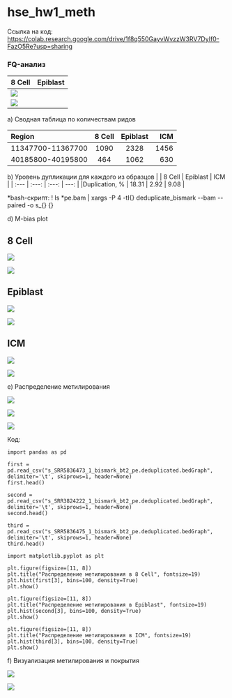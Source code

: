 # hse_hw1_meth

Ссылка на код: https://colab.research.google.com/drive/1f8q550GayvWvzzW3RV7DyIf0-FazO5Re?usp=sharing
### FQ-анализ

|  8 Cell  | Epiblast|
| :--- | ---: |
| ![](https://github.com/kolbunovaa/images/blob/main/2022-02-17_00-57-34.png) |     |
| ![](https://github.com/kolbunovaa/images/blob/main/2022-02-17_00-58-07.png) |     |


a)
Сводная таблица по количествам ридов 

|    Region    |     8 Cell     |    Epiblast   |    ICM     | 
| :---         |     :---:      |     :---:     |    ---:    | 
| 11347700-11367700   | 1090     | 2328    | 1456       |              
| 40185800-40195800   | 464      | 1062    |  630       | 

b)
Уровень дупликации для каждого из образцов
|     | 8 Cell   | Epiblast    |  ICM  |
| :--- | :---: | :---: | ---:   |
|Duplication, % | 18.31  | 2.92  | 9.08  |

*bash-скрипт: ! ls *pe.bam | xargs -P 4 -tI{} deduplicate_bismark  --bam  --paired  -o s_{} {}

d) M-bias plot

## 8 Cell

![](https://github.com/kolbunovaa/images/blob/main/8celBismark%20M-bias%20Read%201.png)

![](https://github.com/kolbunovaa/images/blob/main/8cellBismark%20M-bias%20Read%202%20(1).png)

## Epiblast

![](https://github.com/kolbunovaa/images/blob/main/epi_Bismark%20M-bias%20Read%201.png)

![](https://github.com/kolbunovaa/images/blob/main/epi_Bismark%20M-bias%20Read%202%20(1).png)

## ICM

![](https://github.com/kolbunovaa/images/blob/main/icm_Bismark%20M-bias%20Read%201.png)

![](https://github.com/kolbunovaa/images/blob/main/icm_Bismark%20M-bias%20Read%202.png)

e)
Распределение метилирования

![](https://github.com/kolbunovaa/images/blob/main/8cell.png)

![](https://github.com/kolbunovaa/images/blob/main/epi.png)

![](https://github.com/kolbunovaa/images/blob/main/icm.png)

Код:
```
import pandas as pd

first = pd.read_csv("s_SRR5836473_1_bismark_bt2_pe.deduplicated.bedGraph", delimiter='\t', skiprows=1, header=None)
first.head()

second = pd.read_csv("s_SRR3824222_1_bismark_bt2_pe.deduplicated.bedGraph", delimiter='\t', skiprows=1, header=None)
second.head()

third = pd.read_csv("s_SRR5836475_1_bismark_bt2_pe.deduplicated.bedGraph", delimiter='\t', skiprows=1, header=None)
third.head()
```
```
import matplotlib.pyplot as plt

plt.figure(figsize=[11, 8])
plt.title("Распределение метилирования в 8 Cell", fontsize=19)
plt.hist(first[3], bins=100, density=True)
plt.show()

plt.figure(figsize=[11, 8])
plt.title("Распределение метилирования в Epiblast", fontsize=19)
plt.hist(second[3], bins=100, density=True)
plt.show()

plt.figure(figsize=[11, 8])
plt.title("Распределение метилирования в ICM", fontsize=19)
plt.hist(third[3], bins=100, density=True)
plt.show()
```

f)
Визуализация метилирования и покрытия

![](https://github.com/kolbunovaa/images/blob/main/image_cov2.png)


![](https://github.com/kolbunovaa/images/blob/main/image_cov%20(1).png)

